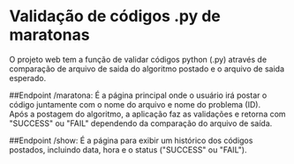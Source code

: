 # Validação de códigos .py de maratonas
 O projeto web tem a função de validar códigos python (.py) através de comparação de arquivo de saida do algoritmo postado e o arquivo de saida esperado.  
 
##Endpoint /maratona: 
 É a página principal onde o usuário irá postar o código juntamente com o nome do arquivo e nome do problema (ID).  
 Após a postagem do algoritmo, a aplicação faz as validações e retorna com "SUCCESS" ou "FAIL" dependendo da comparação do arquivo de saída.  
   
##Endpoint /show: 
 É a página para exibir um histórico dos códigos postados, incluindo data, hora e o status ("SUCCESS" ou "FAIL").  

